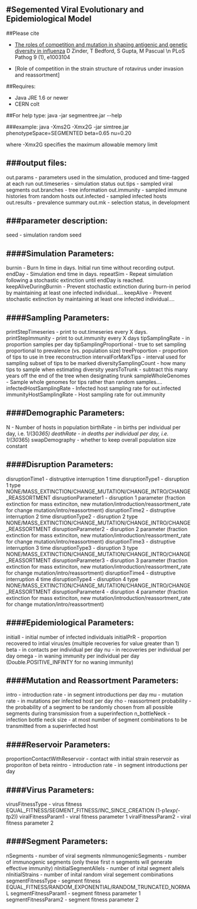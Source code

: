 #Segemented Viral Evolutionary and Epidemiological Model
-----------------------------------------------------------------------------------------------------------
##Please cite
* [The roles of competition and mutation in shaping antigenic and genetic diversity in influenza](http://dx.doi.org/10.1371/journal.ppat.1003104) D Zinder, T Bedford, S Gupta, M Pascual \n PLoS Pathog 9 (1), e1003104

* [Role of competition in the strain structure of rotavirus under invasion and reassortment] 

##Requires:
* Java JRE 1.6 or newer
* CERN colt

##For help type:
java -jar segmentree.jar --help

###example:
java -Xms2G -Xmx2G -jar simtree.jar phenotypeSpace=SEGMENTED beta=0.65 nu=0.20

where -Xmx2G specifies the maximum allowable memory limit 

###output files:
-----------------------
out.params - parameters used in the simulation, produced and time-tagged at each run
out.timeseries - simulation status
out.tips - sampled viral segments
out.branches - tree information
out.immunity - sampled immune histories from random hosts
out.infected - sampled infected hosts
out.results - prevalence summary
out.mk - selection status, in development

###parameter description:
-----------------------

seed - simulation random seed

####Simulation Parameters:
-----------------------
burnin - Burn In time in days. Initial run time without recording output.
endDay - Simulation end time in days.
repeatSim - Repeat simulation following a stochastic extinction until endDay is reached.
keepAliveDuringBurnin - Prevent stochastic extinction during burn-in period by maintaining at least one infected individual....
keepAlive - Prevent stochastic extinction by maintaining at least one infected individual.... 

####Sampling Parameters:
-----------------------
printStepTimeseries - print to out.timeseries every X days.
printStepImmunity - print to out.immunity every X days
tipSamplingRate - in proportion samples per day
tipSamplingProportional - true to set sampling proportional to prevalence (vs. population size)
treeProportion - proportion of tips to use in tree reconstruction
intervalForMarkTips - interval used for sampling subset of tips to be marked
diversitySamplingCount - how many tips to sample when estimating diversity
yearsToTrunk - subtract this many years off the end of the tree when designating trunk
sampleWholeGenomes - Sample whole genomes for tips rather than random samples.... 
infectedHostSamplingRate - Infected host sampling rate for out.infected
immunityHostSamplingRate - Host sampling rate for out.immunity

####Demographic Parameters:
-------------------------
N - Number of hosts in population
birthRate - in births per individual per day, i.e. 1/(30*365)
deathRate - in deaths per individual per day, i.e. 1/(30*365)
swapDemography - whether to keep overall population size constant

####Disruption Parameters:
------------------------
disruptionTime1 - distruptive interruption 1 time
disruptionType1 - disruption 1 type NONE/MASS_EXTINCTION/CHANGE_MUTATION/CHANGE_INTRO/CHANGE_REASSORTMENT
disruptionParameter1 - disruption 1 parameter (fraction extinction for mass extinciton, new mutation/introduction/reassortment_rate for change mutation/intro/reassortment)
disruptionTime2 - distruptive interruption 2 time
disruptionType2 - disruption 2 type NONE/MASS_EXTINCTION/CHANGE_MUTATION/CHANGE_INTRO/CHANGE_REASSORTMENT
disruptionParameter2 - disruption 2 parameter (fraction extinction for mass extinciton, new mutation/introduction/reassortment_rate for change mutation/intro/reassortment)
disruptionTime3 - distruptive interruption 3 time
disruptionType3 - disruption 3 type NONE/MASS_EXTINCTION/CHANGE_MUTATION/CHANGE_INTRO/CHANGE_REASSORTMENT
disruptionParameter3 - disruption 3 parameter (fraction extinction for mass extinciton, new mutation/introduction/reassortment_rate for change mutation/intro/reassortment)
disruptionTime4 - distruptive interruption 4 time
disruptionType4 - disruption 4 type NONE/MASS_EXTINCTION/CHANGE_MUTATION/CHANGE_INTRO/CHANGE_REASSORTMENT
disruptionParameter4 - disruption 4 parameter (fraction extinction for mass extinciton, new mutation/introduction/reassortment_rate for change mutation/intro/reassortment)

####Epidemiological Parameters:
-----------------------------
initialI - initial number of infected individuals
initialPrR - proportion recovered to intial virus/es (multiple recoveries for value greater than 1)
beta - in contacts per individual per day
nu - in recoveries per individual per day
omega - in waning immunity per individual per day (Double.POSITIVE_INFINTY for no waning immunity)

####Mutation and Reassortment Parameters:
---------------------------------------
intro - introduction rate - in segment introductions per day
mu - mutation rate - in mutations per infected host per day
rho - reassortment probability - the probability of a segment to be randomly chosen from all possible
                           segments during transmission from a superinfection
n_bottleNeck - infection bottle neck size - at most number of segment combinations to be transmitted from a superinfected host

####Reservoir Parameters:
-----------------------
proportionContactWithReservoir - contact with initial strain reservoir as proporiton of beta
reintro - introduction rate - in segment introductions per day

####Virus Parameters:
-------------------
virusFitnessType - virus fitness EQUAL_FITNESS/SEGMENT_FITNESS/INC_SINCE_CREATION (1-p1*exp(-t*p2))
viralFitnessParam1 - viral fitness parameter 1
viralFitnessParam2 - viral fitness parameter 2

####Segment Parameters:
----------------------
nSegments - number of viral segments
nImmunogenicSegments - number of immunogenic segments (only these first n segments will generate effective immunity)
nInitialSegmentAllels - number of inital segment allels
nInitialStrains - number of inital random viral segement combinations
segmentFitnessType - segment fitness EQUAL_FITNESS/RANDOM_EXPONENTIAL/RANDOM_TRUNCATED_NORMAL
segmentFitnessParam1 - segment fitness parameter 1
segmentFitnessParam2 - segment fitness parameter 2
